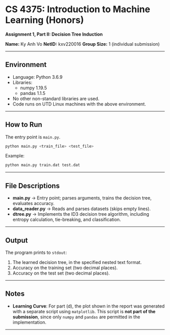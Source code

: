 # CS 4375: Introduction to Machine Learning (Honors)  
**Assignment 1, Part II: Decision Tree Induction**  

**Name:** Ky Anh Vo
**NetID:** kxv220016
**Group Size:** 1 (individual submission)

---

## Environment
- Language: Python 3.6.9  
- Libraries:  
  - numpy 1.19.5  
  - pandas 1.1.5  
- No other non-standard libraries are used.  
- Code runs on UTD Linux machines with the above environment.

---

## How to Run
The entry point is `main.py`.  

```bash
python main.py <train_file> <test_file>
```

Example:
```bash
python main.py train.dat test.dat
```

---

## File Descriptions
- **main.py** → Entry point; parses arguments, trains the decision tree, evaluates accuracy.  
- **data_reader.py** → Reads and parses datasets (skips empty lines).  
- **dtree.py** → Implements the ID3 decision tree algorithm, including entropy calculation, tie-breaking, and classification.  

---

## Output
The program prints to `stdout`:  
1. The learned decision tree, in the specified nested text format.  
2. Accuracy on the training set (two decimal places).  
3. Accuracy on the test set (two decimal places).  

---

## Notes
- **Learning Curve**: For part (d), the plot shown in the report was generated with a separate script using `matplotlib`. This script is **not part of the submission**, since only `numpy` and `pandas` are permitted in the implementation.  

---
